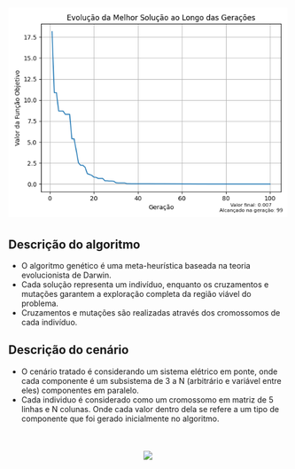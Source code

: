 <h1 align="center">
    <img src="./SolutionEvolutionGA.png"/>
</h1>

## Descrição do algoritmo
 - O algoritmo genético é uma meta-heurística baseada na teoria evolucionista de Darwin.
 - Cada solução representa um indivíduo, enquanto os cruzamentos e mutações garantem a exploração completa da região viável do problema.
 - Cruzamentos e mutações são realizadas através dos cromossomos de cada indivíduo.

## Descrição do cenário
 - O cenário tratado é considerando um sistema elétrico em ponte, onde cada componente é um subsistema de 3 a N (arbitrário e variável entre eles) componentes em paralelo.
 - Cada individuo é considerado como um cromossomo em matriz de 5 linhas e N colunas. Onde cada valor dentro dela se refere a um tipo de componente que foi gerado inicialmente no algoritmo.

<h1 align="center">
    <img src="../ImgSistemaPonteSVG.svg"/>
</h1>